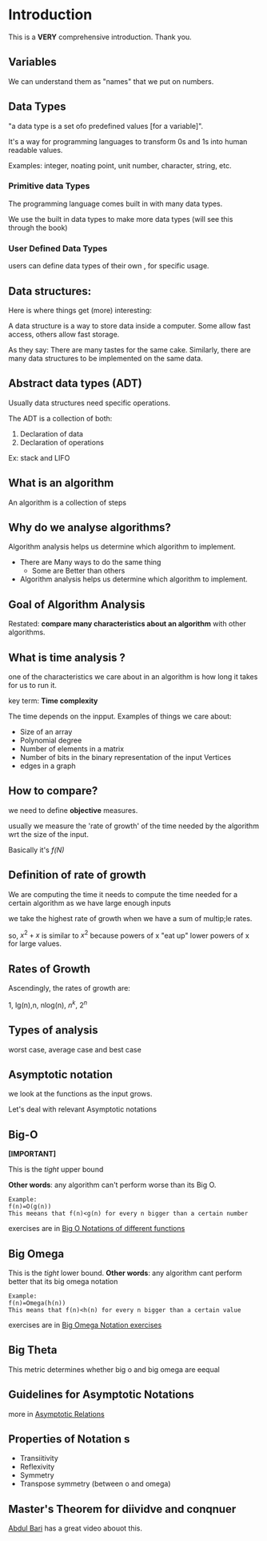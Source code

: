 # Introduction
This is a **VERY** comprehensive introduction. Thank you.
## Variables
We can understand them as "names" that we put on numbers.
## Data Types
"a data type is a set ofo predefined values [for a variable]".

It's a way for programming languages to transform 0s and 1s into human readable values.

Examples: integer, noating point, unit number, character, string, etc.

### Primitive data Types
The programming language comes built in with many data types.

We use the built in data types to make more data types (will see this through the book)

### User Defined Data Types
users can define data types of their own , for specific usage.

## Data structures:
Here is where things get (more) interesting:

A data structure is a way to store data inside a computer. Some allow fast access, others allow fast storage.

As they say: There are many tastes for the same cake. Similarly, there are many data structures to be implemented on the same data.

## Abstract data types (ADT)
Usually data structures need specific operations.

The ADT is a collection of both:
1. Declaration of data
2. Declaration of operations

Ex: stack and LIFO

## What is an algorithm
An algorithm is a collection of steps
##  Why do we analyse algorithms?
Algorithm analysis helps us determine which algorithm to implement.
- There are Many ways to do the same thing
  - Some are Better than others
- Algorithm analysis helps us determine which algorithm to implement.

## Goal of Algorithm Analysis
Restated: **compare many characteristics about an algorithm** with other algorithms.
## What is time analysis ?
one of the characteristics we care about in an algorithm is how long it takes for us to run it.

key term: **Time complexity**

The time depends on the inpput. Examples of things we care about:
- Size of an array
- Polynomial degree
- Number of elements in a matrix
- Number of bits in the binary representation of the input Vertices
- edges in a graph

## How to compare?
we need to define **objective** measures.

usually we measure the 'rate of growth' of the time needed by the algorithm wrt the size of the input.

Basically it's _f(N)_
## Definition of rate of growth
We are computing the time it needs to compute the time needed for a certain algorithm as we have large enough inputs

we take the highest rate of growth when we have a sum of multip;le rates.

so, $x^2+x$ is similar to $x^2$ because powers of x "eat up" lower powers of x for large values.
## Rates of Growth
Ascendingly, the rates of growth are:

1, lg(n),n, nlog(n), $n^k$, $2^n$
## Types of analysis
worst case, average case and best case  

## Asymptotic notation
we look at the functions as the input grows.

Let's deal with relevant Asymptotic notations

## Big-O
**[IMPORTANT]**

This is the *tight* upper bound  

**Other words**: any algorithm can't perform worse than its Big O.

```
Example:
f(n)=O(g(n))
This meeans that f(n)<g(n) for every n bigger than a certain number
```
exercises are in [Big O Notations of different functions](big_o.txt)

## Big Omega
This is the *tight* lower bound.
**Other words**: any algorithm cant perform better that its big omega notation

```
Example:
f(n)=Omega(h(n))
This means that f(n)<h(n) for every n bigger than a certain value
```

exercises are in [Big Omega Notation exercises](big_omega.txt)
## Big Theta
This metric determines whether big o and big omega are eequal
## Guidelines for Asymptotic Notations
more in [Asymptotic Relations](asym_guidelines.txt)
## Properties of Notation s
- Transiitivity
- Reflexivity
- Symmetry
- Transpose symmetry (between o and omega)
## Master's Theorem for diividve and conqnuer
[Abdul Bari](https://www.youtube.com/watch?v=OynWkEj0S-s) has a great video abouot this.
